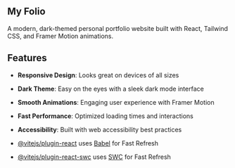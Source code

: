 ## My Folio

A modern, dark-themed personal portfolio website built with React, Tailwind CSS, and Framer Motion animations.

## Features

- **Responsive Design**: Looks great on devices of all sizes
- **Dark Theme**: Easy on the eyes with a sleek dark mode interface
- **Smooth Animations**: Engaging user experience with Framer Motion
- **Fast Performance**: Optimized loading times and interactions
- **Accessibility**: Built with web accessibility best practices

- [@vitejs/plugin-react](https://github.com/vitejs/vite-plugin-react/blob/main/packages/plugin-react/README.md) uses [Babel](https://babeljs.io/) for Fast Refresh
- [@vitejs/plugin-react-swc](https://github.com/vitejs/vite-plugin-react-swc) uses [SWC](https://swc.rs/) for Fast Refresh
